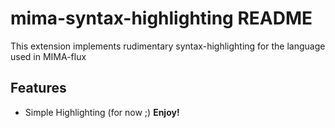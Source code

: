 # mima-syntax-highlighting README

This extension implements rudimentary syntax-highlighting for the language used in MIMA-flux

## Features

- Simple Highlighting (for now ;)
**Enjoy!**

